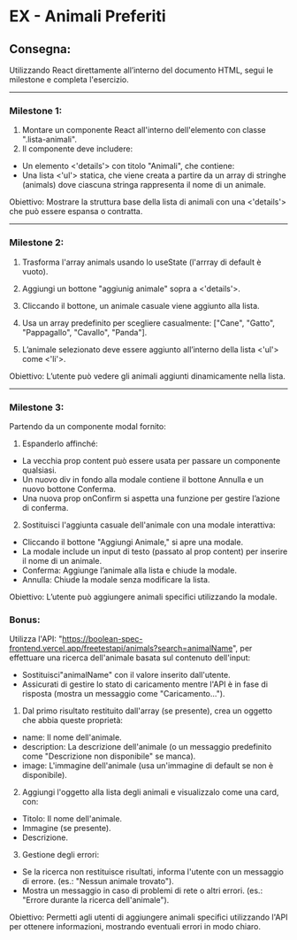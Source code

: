 EX - Animali Preferiti
===
## Consegna:
Utilizzando React direttamente all’interno del documento HTML, segui le milestone e completa l'esercizio.

<hr>

### Milestone 1:
1. Montare un componente React all'interno dell'elemento con classe ".lista-animali".
2. Il componente deve includere:
- Un elemento <'details'> con titolo "Animali", che contiene:
- Una lista <'ul'> statica, che viene creata a partire da un array di stringhe (animals) dove ciascuna stringa rappresenta il nome di un animale.

Obiettivo: Mostrare la struttura base della lista di animali con una <'details'> che può essere espansa o contratta.

<hr>

### Milestone 2:
1. Trasforma l'array animals usando lo useState (l'arrray di default è vuoto).

2. Aggiungi un bottone "aggiunig animale" sopra a <'details'>.

3. Cliccando il bottone, un animale casuale viene aggiunto alla lista.

4. Usa un array predefinito per scegliere casualmente:
["Cane", "Gatto", "Pappagallo", "Cavallo", "Panda"].

5. L’animale selezionato deve essere aggiunto all’interno della lista <'ul'> come <'li'>.

Obiettivo: L’utente può vedere gli animali aggiunti dinamicamente nella lista.

<hr>

### Milestone 3:
Partendo da un componente modal fornito:
1. Espanderlo affinché:
- La vecchia prop content può essere usata per passare un componente qualsiasi.
- Un nuovo div in fondo alla modale contiene il bottone Annulla e un nuovo bottone Conferma.
- Una nuova prop onConfirm si aspetta una funzione per gestire l’azione di conferma.

2. Sostituisci l'aggiunta casuale dell'animale con una modale interattiva:
- Cliccando il bottone "Aggiungi Animale," si apre una modale.
- La modale include un input di testo (passato al prop content) per inserire il nome di un animale.
- Conferma: Aggiunge l’animale alla lista e chiude la modale.
- Annulla: Chiude la modale senza modificare la lista.

Obiettivo: L’utente può aggiungere animali specifici utilizzando la modale.

### Bonus: 
Utilizza l'API:
"https://boolean-spec-frontend.vercel.app/freetestapi/animals?search=animalName", per effettuare una ricerca dell'animale basata sul contenuto dell'input: 

- Sostituisci"animalName" con il valore inserito dall'utente.
- Assicurati di gestire lo stato di caricamento mentre l'API è in fase di risposta (mostra un messaggio come "Caricamento...").

1. Dal primo risultato restituito dall'array (se presente), crea un oggetto che abbia queste proprietà:
- name: Il nome dell'animale.
- description: La descrizione dell'animale (o un messaggio predefinito come "Descrizione non disponibile" se manca).
- image: L'immagine dell'animale (usa un'immagine di default se non è disponibile).

2. Aggiungi l'oggetto alla lista degli animali e visualizzalo come una card, con:
- Titolo: Il nome dell'animale.
- Immagine (se presente).
- Descrizione.

3. Gestione degli errori: 
- Se la ricerca non restituisce risultati, informa l'utente con un messaggio di errore. (es.: "Nessun animale trovato").
- Mostra un messaggio in caso di problemi di rete o altri errori. (es.: "Errore durante la ricerca dell'animale").

Obiettivo: Permetti agli utenti di aggiungere animali specifici utilizzando l'API per ottenere informazioni, mostrando eventuali errori in modo chiaro.